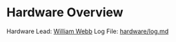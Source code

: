 # Hardware Overview
Hardware Lead: [William Webb](http://github.com/bishopstoenail)
Log File: [hardware/log.md](hardware/log.md)
